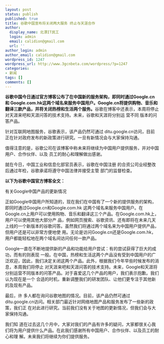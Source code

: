 ```yaml
---
layout: post
status: publish
published: true
title: 谷歌中国宣布将关闭两大服务 终止与天涯合作
author:
  display_name: 北漂IT民工
  login: admin
  email: calidion@gmail.com
  url: ''
author_login: admin
author_email: calidion@gmail.com
wordpress_id: 1247
wordpress_url: http://www.3gcnbeta.com/wordpress/?p=1247
categories:
- 新闻
tags: []
comments: []
---
```

<p><strong>谷歌中国今日通过官方博客公布了在中国新的服务架构，即同时通过Google.cn和 Google.com.hk这两个域名来服务中国用户。Google.cn将提供购物、音乐和翻译三款产品，并将关闭热榜和生活两个服务。</strong>谷歌在博客中还表示，本周将停止对天涯来吧和天涯问答的技术支持。未来，谷歌和天涯将分别运 营不同 版本的问答产品。</p>
<p>针对互联网地图服务，谷歌表示，该产品仍然可通过 ditu.google.cn访问，目前正在针对政府发布的新政策进行研究。一旦有新情况会与大家保持沟通。</p>
<p>值得注意的是，谷歌公司在该博客中称未来将继续为中国用户提供服务，并对中国用户、合作伙伴、以及 员工的耐心和理解做出感谢。</p>
<p>就在今日，中国工业和信息化部官员表示，谷歌在中国注册 的合资公司业经整改后通过年检，谷歌承诺将遵守中国法律并接受主管 部门的监督检查。</p>
<p><strong>以下为谷歌中国官方博客全文：</strong></p>
<p>有关Google中国产品的更新情况</p>
<p>正如Google中国用户所知道的，现在我们在中国有了一个新的提供服务的架构，即同时通过Google.cn和Google.com.hk 这两个域名来服务中国用户。在Google.cn上用户可以使用购物、音乐和翻译这三个产品。在Google.com.hk上，用户可以使用其他大部分产 品，例如网页搜索、谷歌资讯、还有即将在未来几天上线的一个新版本的谷歌问答。虽然我们将通过两个域名来为中国用户提供产品，但用户还是可以非常方便地使 用。无论是访问Google.cn还是Google.com.hk，用户都能轻松地在两个域名间访问任何一款产品。</p>
<p>Google一直在不断地提供新的产品和功能给用户尝试：有的尝试获得了巨大的成功，而有的则表现 一般。在中国，热榜和生活这两个产品没有受到中国用户的广泛欢迎，因此，我们决定关闭这两个产品。此外，根据我们今年早些时候发布的消息，本周我们将停止 对天涯来吧和天涯问答的技术支持。未来，Google和天涯将分别运营不同版本的问答产品。对于喜爱这几个产品的用户，我们表示抱歉。我们认为现在是一个 合适的时机，重新调整我们的研发团队、让他们更专注于其他新的及现有产品。</p>
<p>最后，许 多人都在询问谷歌地图的情况。目前，该产品仍然可通过ditu.google.cn访问。相关部门最近针对网络地图产品和服务发布了一些新的政策，我们正 在对此进行研究。当前我们没有关于地图的更新情况，但我们会与大家保持沟通。</p>
<p>我们知 道在过去这几个月中，大家对我们的产品有许多的疑问，大家都很关心我们将为用户提供什么产品。在此我们感谢所有中国用户、合作伙伴、以及员工的耐心和理 解。未来我们将继续为你们提供服务。</p>
